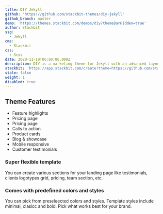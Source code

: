 ```yaml
---
title: DIY Jekyll
github: 'https://github.com/stackbit-themes/diy-jekyll'
github_branch: master
demo: 'https://themes.stackbit.com/demos/diy?themeBarHidden=true'
author: Stackbit
ssg:
  - Jekyll
cms:
  - Stackbit
css:
  - Scss
date: 2020-11-10T00:00:00.000Z
description: DIY is a marketing theme for Jekyll with an advanced layout builder.
stackbit: 'https://app.stackbit.com/create?theme=https://github.com/stackbit-themes/diy-jekyll'
stale: false
weight: 1
disabled: true
---
```


## Theme Features

- Feature highlights
- Pricing page
- Pricing page
- Calls to action
- Product cards
- Blog & showcase
- Mobile responsive
- Customer testimonials 

### Super flexible template
You can create various sections for your landing page like testimonials, clients logotypes grid, pricing, team section, etc.

### Comes with predefined colors and styles
You can pick from preseleected colors and styles. Template styles include minimal, clasicc and bold. Pick what works best for your brand.
